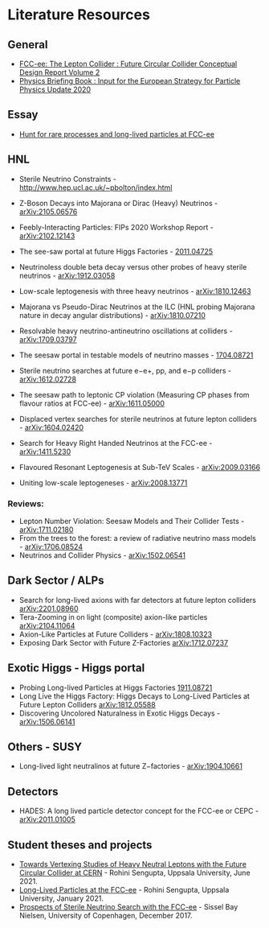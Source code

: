 # Literature Resources 

## General
- [FCC-ee: The Lepton Collider : Future Circular Collider Conceptual Design Report Volume 2](https://cds.cern.ch/record/2651299?ln=en)
- [Physics Briefing Book : Input for the European Strategy for Particle Physics Update 2020](https://cds.cern.ch/record/2691414/)

## Essay
- [Hunt for rare processes and long-lived particles at FCC-ee](https://arxiv.org/abs/2106.15459)

## HNL 
- Sterile Neutrino Constraints - http://www.hep.ucl.ac.uk/~pbolton/index.html

- Z-Boson Decays into Majorana or Dirac (Heavy) Neutrinos - [arXiv:2105.06576](https://arxiv.org/abs/2105.06576)
- Feebly-Interacting Particles: FIPs 2020 Workshop Report - [arXiv:2102.12143](https://arxiv.org/abs/2102.12143)
- The see-saw portal at future Higgs Factories - [2011.04725](https://arxiv.org/abs/2011.04725)
- Neutrinoless double beta decay versus other probes of heavy sterile neutrinos - [arXiv:1912.03058](https://arxiv.org/abs/1912.03058)
- Low-scale leptogenesis with three heavy neutrinos - [arXiv:1810.12463](https://arxiv.org/abs/1810.12463)
- Majorana vs Pseudo-Dirac Neutrinos at the ILC (HNL probing Majorana nature in decay angular distributions) - [arXiv:1810.07210](https://arxiv.org/abs/1810.07210)
- Resolvable heavy neutrino-antineutrino oscillations at colliders - [arXiv:1709.03797](https://arxiv.org/abs/1709.03797)
- The seesaw portal in testable models of neutrino masses - [1704.08721](https://arxiv.org/abs/1704.08721)
- Sterile neutrino searches at future e−e+, pp, and e−p colliders - [arXiv:1612.02728](https://arxiv.org/abs/1612.02728)
- The seesaw path to leptonic CP violation (Measuring CP phases from flavour ratios at FCC-ee) - [arXiv:1611.05000](https://arxiv.org/abs/1611.05000)
- Displaced vertex searches for sterile neutrinos at future lepton colliders - [arXiv:1604.02420](https://arxiv.org/abs/1604.02420)
- Search for Heavy Right Handed Neutrinos at the FCC-ee - [arXiv:1411.5230](https://arxiv.org/abs/1411.5230)
- Flavoured Resonant Leptogenesis at Sub-TeV Scales - [arXiv:2009.03166](https://arxiv.org/abs/2009.03166)
- Uniting low-scale leptogeneses - [arXiv:2008.13771](https://arxiv.org/abs/2008.13771)

### Reviews:
- Lepton Number Violation: Seesaw Models and Their Collider Tests - [arXiv:1711.02180](https://arxiv.org/abs/1711.02180)
- From the trees to the forest: a review of radiative neutrino mass models - [arXiv:1706.08524](https://arxiv.org/abs/1706.08524)
- Neutrinos and Collider Physics - [arXiv:1502.06541](https://arxiv.org/abs/1502.06541)

## Dark Sector / ALPs
- Search for long-lived axions with far detectors at future lepton colliders [arXiv:2201.08960](https://arxiv.org/abs/2201.08960)
- Tera-Zooming in on light (composite) axion-like particles [arXiv:2104.11064](https://arxiv.org/abs/2104.11064)
- Axion-Like Particles at Future Colliders - [arXiv:1808.10323](https://arxiv.org/abs/1808.10323)
- Exposing Dark Sector with Future Z-Factories [arXiv:1712.07237](https://arxiv.org/abs/1712.07237)

## Exotic Higgs - Higgs portal 
- Probing Long-lived Particles at Higgs Factories [1911.08721](https://arxiv.org/abs/1911.08721)
- Long Live the Higgs Factory: Higgs Decays to Long-Lived Particles at Future Lepton Colliders [arXiv:1812.05588](https://arxiv.org/abs/1812.05588)
- Discovering Uncolored Naturalness in Exotic Higgs Decays - [arXiv:1506.06141](https://arxiv.org/abs/1506.06141)

## Others - SUSY
- Long-lived light neutralinos at future Z−factories - [arXiv:1904.10661](https://arxiv.org/abs/1904.10661)

## Detectors 
- HADES: A long lived particle detector concept for the FCC-ee or CEPC - [arXiv:2011.01005](https://arxiv.org/abs/2011.01005)

## Student theses and projects 
- [Towards Vertexing Studies of Heavy Neutral Leptons with the Future Circular Collider at CERN](http://uu.diva-portal.org/smash/record.jsf?pid=diva2%3A1563610&dswid=6831) - Rohini Sengupta, Uppsala University, June 2021. 
- [Long-Lived Particles at the FCC-ee](http://urn.kb.se/resolve?urn=urn:nbn:se:uu:diva-444329) - Rohini Sengupta, Uppsala University, January 2021. 
- [Prospects of Sterile Neutrino Search with the FCC-ee](https://nbi.ku.dk/english/theses/masters-theses/sissel-bay-nielsen/SisselBayNielsen_MastersThesis.pdf) - Sissel Bay Nielsen, University of Copenhagen, December 2017.
